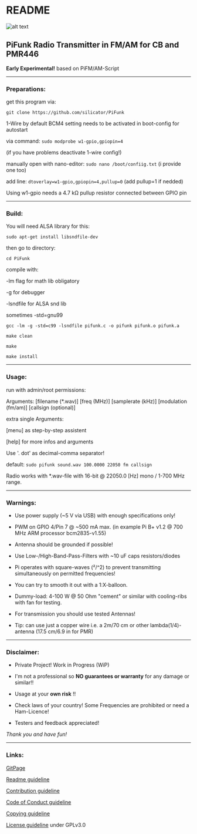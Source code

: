 # README

![alt text](https://raw.githubusercontent.com/silicator/PiFunk/master/docs/favicon.ico "Logo PiFunk")

## PiFunk Radio Transmitter in FM/AM for CB and PMR446 

**Early Experimental!**
based on PiFM/AM-Script
___

### Preparations:

get this program via: 

`git clone https://github.com/silicator/PiFunk`

1-Wire by default BCM4 setting needs to be activated in boot-config for autostart

via command: `sudo modprobe w1-gpio,gpiopin=4`

(if you have problems deactivate 1-wire config!)

manually open with nano-editor: `sudo nano /boot/confiig.txt` (i provide one too)

add line: `dtoverlay=w1-gpio,gpiopin=4,pullup=0` (add pullup=1 if nedded)

Using w1-gpio needs a 4.7 kΩ pullup resistor connected between GPIO pin 
___

### Build:

You will need ALSA library for this:

`sudo apt-get install libsndfile-dev`

then go to directory:

`cd PiFunk`

compile with:

-lm flag for math lib obligatory

-g for debugger

-lsndfile for ALSA snd lib

sometimes -std=gnu99 

`gcc -lm -g -std=c99 -lsndfile pifunk.c -o pifunk pifunk.o pifunk.a`

`make clean`

`make`

`make install`
___

### Usage:

run with admin/root permissions:

Arguments: [filename (*.wav)] [freq (MHz)] [samplerate (kHz)] [modulation (fm/am)] [callsign (optional)] 

extra single Arguments:

[menu] as step-by-step assistent

[help] for more infos and arguments

Use '. dot' as decimal-comma separator! 

default: `sudo pifunk sound.wav 100.0000 22050 fm callsign`

Radio works with *.wav-file with 16-bit @ 22050.0 [Hz] mono / 1-700 MHz range.
___

### Warnings:

- Use power supply (~5 V via USB) with enough specifications only! 

- PWM on GPIO 4/Pin 7 @ ~500 mA max. (in example Pi B+ v1.2 @ 700 MHz ARM processor bcm2835-v1.55)

- Antenna should be grounded if possible!

- Use Low-/High-Band-Pass-Filters with ~10 uF caps  resistors/diodes 

- Pi operates with square-waves (²/^2) to prevent transmitting simultaneously on permitted frequencies!

- You can try to smooth it out with a 1:X-balloon.

- Dummy-load: 4-100 W @ 50 Ohm "cement" or similar with cooling-ribs with fan for testing.

- For transmission you should use tested Antennas! 

- Tip: can use just a copper wire i.e. a 2m/70 cm or other lambda(1/4)-antenna (17.5 cm/6.9 in for PMR)
___

### Disclaimer:

- Private Project! Work in Progress (WiP)

- I'm not a professional so **NO guarantees or warranty** for any damage or similar!!

- Usage at your **own risk** !!

- Check laws of your country! Some Frequencies are prohibited or need a Ham-Licence!

- Testers and feedback appreciated!

*Thank you and have fun!*
___

### Links:

[GitPage](https://silicator.github.io/PiFunk/)

[Readme guideline](README.md)

[Contribution guideline](docs/CONTRIBUTING.md)

[Code of Conduct guideline](docs/CODE_OF_CONDUCT.md)

[Copying guideline](docs/COPYING.md)

[License guideline](LICENSE.md) under GPLv3.0
